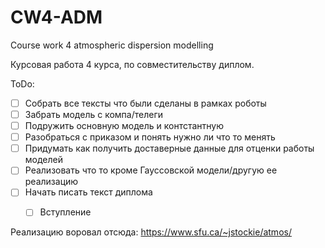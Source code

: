 # CW4-ADM
Course work 4 atmospheric dispersion modelling

Курсовая работа 4 курса, по совместительству диплом.


ToDo:
 - [ ] Собрать все тексты что были сделаны в рамках роботы
 - [ ] Забрать модель с компа/телеги
 - [ ] Подружить основную модель и контстантную
 - [ ] Разобраться с приказом и понять нужно ли что то менять
 - [ ] Придумать как получить доставерные данные для отценки работы моделей
 - [ ] Реализовать что то кроме Гауссовской модели/другую ее реализацию
 - [ ] Начать писать текст диплома
    - [ ] Вступление


Реализацию воровал отсюда: https://www.sfu.ca/~jstockie/atmos/